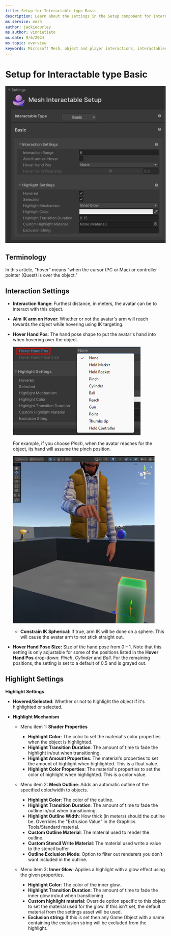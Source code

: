 ```yaml
---
title: Setup for Interactable type Basic
description: Learn about the settings in the Setup component for Interactable type Basic.
ms.service: mesh
author: jackiecurley
ms.author: vinnietieto
ms.date: 9/6/2024
ms.topic: overview
keywords: Microsoft Mesh, object and player interactions, interactables, manipulables, equippables, throwables, avatars, anchors, tethers, triggers, trigger volumes, grab, hold, throw, attach, Mesh emulator, emulator, Mesh Emulation, Basic
---
```


# Setup for Interactable type Basic

![__________________](../../../../media/enhance-your-environment/object-player-interactions/interactable-types/001-interactacle-setup-basic.png)

## Terminology

In this article, "hover" means "when the cursor (PC or Mac) or controller pointer (Quest) is over the object."

## Interaction Settings

- **Interaction Range**: Furthest distance, in meters, the avatar can be to interact with this object.

- **Aim IK arm on Hover**: Whether or not the avatar's arm will reach towards the object while hovering using IK targeting.

- **Hover Hand Pos**: The hand pose shape to put the avatar's hand into when hovering over the object.

    ![__________________](../../../../media/enhance-your-environment/object-player-interactions/interactable-types/002-hover-hand-position.png)

    For example, if you choose *Pinch*, when the avatar reaches for the object, its hand will assume the pinch position.

    ![__________________](../../../../media/enhance-your-environment/object-player-interactions/interactable-types/007-hand-hover-pinch.png)

    - **Constrain IK Spherical**: If true, arm IK will be done on a sphere. This will cause the avatar arm to not stick straight out.

- **Hover Hand Pose Size:** Size of the hand pose from 0 – 1. Note that this setting is only adjustable for some of the positions listed in the **Hover Hand Pos** drop-down: *Pinch*, *Cylinder* and *Ball*. For the remaining positions, the setting is set to a default of 0.5 and is grayed out. 

## Highlight Settings

**Highlight Settings**
- **Hovered/Selected**: Whether or not to highlight the object if it's highlighted or selected.
- **Highlight Mechanism**

    - Menu item 1: **Shader Properties**
        - **Highlight Color**: The color to set the material's color properties when the object is highlighted.
        - **Highlight Transition Duration**: The amount of time to fade the highlight in/out when transitioning.
        - **Highlight Amount Properties**: The material's properties to set the amount of highlight when highlighted. This is a float value.
        - **Highlight Color Properties**: The material's properties to set the color of highlight when highlighted. This is a color value.

    - Menu item 2: **Mesh Outline**: Adds an automatic outline of the specified color/width to objects.
        
        - **Highlight Color**: The color of the outline.
        - **Highlight Transition Duration**: The amount of time to fade the outline in/out when transitioning.
        - **Highlight Outline Width**: How thick (in meters) should the outline be. Overrides the "Extrusion Value" in the Graphics Tools/Standard material.
        - **Custom Outline Material**: The material used to render the outline.
        - **Custom Stencil Write Material**: The material used write a value to the stencil buffer
        - **Outline Exclusion Mode**: Option to filter out renderers you don’t want included in the outline.

    - Menu item 3: **Inner Glow**: Applies a highlight with a glow effect using the given properties.

        - **Highlight Color**: The color of the inner glow.
        - **Highlight Transition Duration**: The amount of time to fade the inner glow in/out when transitioning
        - **Custom highlight material**: Override option specific to this object to set the material used for the glow. If this isn't set, the default material from the settings asset will be used.
        -  **Exclusion string:** If this is set then any Game Object with a name containing the exclusion string will be excluded from the highlight.


